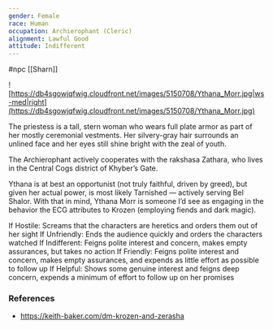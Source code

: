 ```yaml
---
gender: Female
race: Human
occupation: Archierophant (Cleric)
alignment: Lawful Good
attitude: Indifferent
---
```

 #npc [[Sharn]]

![https://db4sgowjqfwig.cloudfront.net/images/5150708/Ythana_Morr.jpg|ws-med|right](https://db4sgowjqfwig.cloudfront.net/images/5150708/Ythana_Morr.jpg)

The priestess is a tall, stern woman who wears full plate armor as part of her mostly ceremonial vestments. Her silvery-gray hair surrounds an unlined face and her eyes still shine bright with the zeal of youth.

The Archierophant actively cooperates with the rakshasa Zathara, who lives in the Central Cogs district of Khyber’s Gate.

Ythana is at best an opportunist (not truly faithful, driven by greed), but given her actual power, is most likely Tarnished — actively serving Bel Shalor. With that in mind, Ythana Morr is someone I’d see as engaging in the behavior the ECG attributes to Krozen (employing fiends and dark magic).

If Hostile: Screams that the characters are heretics and orders them out of her sight
If Unfriendly: Ends the audience quickly and orders the characters watched
If Indifferent: Feigns polite interest and concern, makes empty assurances, but takes no action
If Friendly: Feigns polite interest and concern, makes empty assurances, and expends as little effort as possible to follow up
If Helpful: Shows some genuine interest and feigns deep concern, expends a minimum of effort to follow up on her promises

### References

* https://keith-baker.com/dm-krozen-and-zerasha
